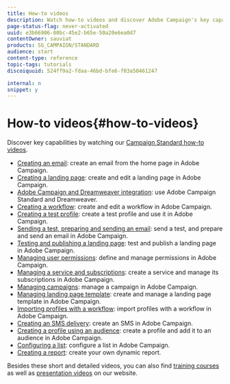 ```yaml
---
title: How-to videos
description: Watch how-to videos and discover Adobe Campaign's key capabilities.
page-status-flag: never-activated
uuid: e3b66906-80bc-45e2-b65e-50a20e6ea0d7
contentOwner: sauviat
products: SG_CAMPAIGN/STANDARD
audience: start
content-type: reference
topic-tags: tutorials
discoiquuid: 524ff9a2-fdaa-46bd-bfe6-f03a50461247

internal: n
snippet: y
---
```


# How-to videos{#how-to-videos}

Discover key capabilities by watching our [Campaign Standard how-to videos](https://docs.adobe.com/content/help/en/campaign-learn/campaign-standard-tutorials/overview.html).

* [Creating an email](https://video.tv.adobe.com/v/23721): create an email from the home page in Adobe Campaign.
* [Creating a landing page](https://video.tv.adobe.com/v/24093): create and edit a landing page in Adobe Campaign.
* [Adobe Campaign and Dreamweaver integration](https://video.tv.adobe.com/v/23121): use Adobe Campaign Standard and Dreamweaver. 
* [Creating a workflow](https://video.tv.adobe.com/v/23937): create and edit a workflow in Adobe Campaign.
* [Creating a test profile](https://video.tv.adobe.com/v/24094): create a test profile and use it in Adobe Campaign.
* [Sending a test, preparing and sending an email](https://video.tv.adobe.com/v/24013/): send a test, and prepare and send an email in Adobe Campaign.
* [Testing and publishing a landing page](https://video.tv.adobe.com/v/24092): test and publish a landing page in Adobe Campaign.
* [Managing user permissions](https://video.tv.adobe.com/v/24671): define and manage permissions in Adobe Campaign.
* [Managing a service and subscriptions](https://video.tv.adobe.com/v/24673): create a service and manage its subscriptions in Adobe Campaign.
* [Managing campaigns](https://video.tv.adobe.com/v/24672): manage a campaign in Adobe Campaign.
* [Managing landing page template](https://video.tv.adobe.com/v/25200): create and manage a landing page template in Adobe Campaign.
* [Importing profiles with a workflow](https://video.tv.adobe.com/v/24993): import profiles with a workflow in Adobe Campaign.
* [Creating an SMS delivery](https://video.tv.adobe.com/v/25265): create an SMS in Adobe Campaign.
* [Creating a profile using an audience](https://video.tv.adobe.com/v/18463): create a profile and add it to an audience in Adobe Campaign.
* [Configuring a list](https://video.tv.adobe.com/v/25288): configure a list in Adobe Campaign.
* [Creating a report](https://video.tv.adobe.com/v/25264): create your own dynamic report.

Besides these short and detailed videos, you can also find [training courses](https://training.adobe.com/training/courses.html) as well as [presentation videos](http://www.adobe.com/training/video.html) on our website.
